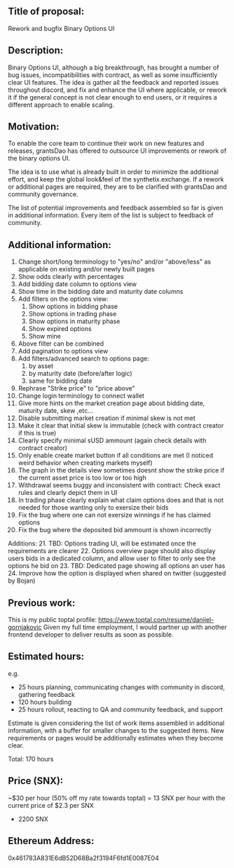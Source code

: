 ## Title of proposal: 
Rework and bugfix Binary Options UI

## Description: 
Binary Options UI, although a big breakthrough, has brought a number of bug issues, incompatibilities with contract, as well as some insufficiently clear UI features.
The idea is gather all the feedback and reported issues throughout discord, and fix and enhance the UI where applicable, or rework it if the general concept is not clear enough to end users, or it requires a different approach to enable scaling.


## Motivation: 
To enable the core team to continue their work on new features and releases, grantsDao has offered to outsource UI improvements or rework of the binary options UI.

The idea is to use what is already built in order to minimize the additional effort, and keep the global look&feel of the synthetix.exchange.
If a rework or additional pages are required, they are to be clarified with grantsDao and community governance.

The list of potential improvements and feedback assembled so far is given in additional information.
Every item of the list is subject to feedback of community.

## Additional information: 
1. Change short/long terminology to "yes/no" and/or "above/less" as applicable on existing and/or newly built pages
2. Show odds clearly with percentages
3. Add bidding date column to options view
4. Show time in the bidding date and maturity date columns
5. Add filters on the options view:
    1. Show options in bidding phase
    2. Show options in trading phase
    3. Show options in maturity phase
    4. Show expired options
    5. Show mine
6. Above filter can be combined
7. Add pagination to options view
8. Add filters/advanced search to options page:
    1. by asset
    2. by maturity date (before/after logic) 
    3. same for bidding date
9. Rephrase "Strike price" to "price above"
10. Change login terminology to connect wallet
11. Give more hints on the market creation page about bidding date, maturity date, skew ,etc...
12. Disable submitting market creation if minimal skew is not met
13. Make it clear that initial skew is immutable (check with contract creator if this is true)
14. Clearly specify minimal sUSD ammount (again check details with contract creator)
15. Only enable create market button if all conditions are met (I noticed weird behavior when creating markets myself)
16. The graph in the details view sometimes doesnt show the strike price if the current asset price is too low or too high
17. Withdrawal seems buggy and inconsistent with contract: Check exact rules and clearly depict them in UI
18. In trading phase clearly explain what claim options does and that is not needed for those wanting only to exersize their bids
19. Fix the bug where one can not exersize winnings if he has claimed options
20. Fix the bug where the deposited bid ammount is shown incorrectly

Additions:
21. TBD: Options trading UI, will be estimated once the requirements are clearer
22. Options overview page should also display users bids in a dedicated column, and allow user to filter to only see the options he bid on
23. TBD: Dedicated page showing all options an user has
24. Improve how the option is displayed when shared on twitter (suggested by Bojan)


## Previous work: 
This is my public toptal profile: https://www.toptal.com/resume/danijel-gornjakovic
Given my full time employment, I would partner up with another frontend developer to deliver results as soon as possible.

## Estimated hours: 
e.g. 
- 25 hours planning, communicating changes with community in discord, gathering feedback
- 120 hours building
- 25 hours rollout, reacting to QA and community feedback, and support

Estimate is given considering the list of work items assembled in additional information, with a buffer for smaller changes to the suggested items.
New requirements or pages would be additionally estimates when they become clear.


Total: 170 hours

## Price (SNX): 
~$30 per hour (50% off my rate towards toptal) = 13 SNX per hour with the current price of $2.3 per SNX
- 2200 SNX 

## Ethereum Address: 
0x461783A831E6dB52D68Ba2f3194F6fd1E0087E04
